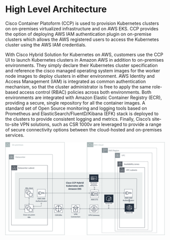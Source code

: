 # High Level Architecture

Cisco Container Platoform (CCP) is used to provision Kubernetes clusters on on-premises virtualized infrastructure and on AWS EKS. CCP provides the option of deploying AWS IAM authentication plugin on on-premise clusters which allows the AWS registered users to access the Kubernetes cluster using the AWS IAM credentials.

With Cisco Hybrid Solution for Kubernetes on AWS, customers use the CCP UI to launch Kubernetes clusters in Amazon AWS in addition to on-premises environments. They simply declare their Kubernetes cluster specification and reference the cisco managed operating system images for the worker node images to deploy clusters in either environment. AWS Identity and Access Management (IAM) is integrated as common authentication mechanism, so that the cluster administrator is free to apply the same role-based access control (RBAC) policies across both environments. Both environments are integrated with Amazon Elastic Container Registry (ECR), providing a secure, single repository for all the container images. A standard set of Open Source monitoring and logging tools based on Prometheus and ElasticSearch/FluentD/Kibana (EFK) stack is deployed to the clusters to provide consistent logging and metrics. Finally, Cisco’s site-to-site VPN solutions, such as CSR 1000v are leveraged to provide a range of secure connectivity options between the cloud-hosted and on-premises services.

![solution-architecture](/aws/images/Solution_Architecture.png)